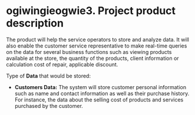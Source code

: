ogiwingieogwie3. Project product description
============================================

The product will help the service operators to store and analyze data.
It will also enable the customer service representative to make
real-time queries on the data for several business functions such as
viewing products available at the store, the quantity of the products,
client information or calculation cost of repair, applicable discount.

Type of **Data** that would be stored:

-   **Customers Data:** The system will store customer personal
    information such as name and contact information as well as their
    purchase history. For instance, the data about the selling cost of
    products and services purchased by the customer.
